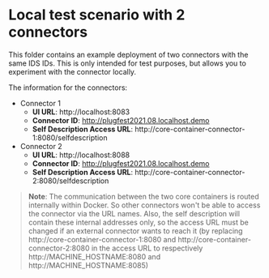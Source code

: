 # Local test scenario with 2 connectors

This folder contains an example deployment of two connectors with the same IDS IDs. This is only intended for test purposes, but allows you to experiment with the connector locally.

The information for the connectors:
- Connector 1
    - **UI URL**: http://localhost:8083
    - **Connector ID**: http://plugfest2021.08.localhost.demo
    - **Self Description Access URL**: http://core-container-connector-1:8080/selfdescription
- Connector 2
    - **UI URL**: http://localhost:8088
    - **Connector ID**: http://plugfest2021.08.localhost.demo
    - **Self Description Access URL**: http://core-container-connector-2:8080/selfdescription

> **Note**: The communication between the two core containers is routed internally within Docker. So other connectors won't be able to access the connector via the URL names. Also, the self description will contain these internal addresses only, so the access URL must be changed if an external connector wants to reach it (by replacing http://core-container-connector-1:8080 and http://core-container-connector-2:8080 in the access URL to respectively http://MACHINE_HOSTNAME:8080 and http://MACHINE_HOSTNAME:8085) 